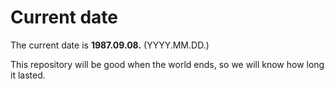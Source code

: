 # Current date

The current date is **1987.09.08.** (YYYY.MM.DD.)

This repository will be good when the world ends, so we will know how long it lasted.